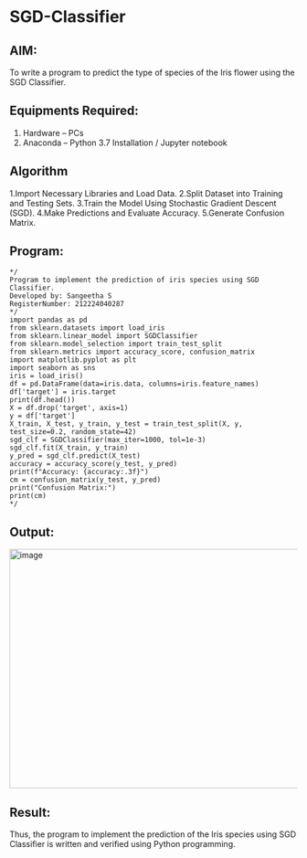 # SGD-Classifier
## AIM:
To write a program to predict the type of species of the Iris flower using the SGD Classifier.

## Equipments Required:
1. Hardware – PCs
2. Anaconda – Python 3.7 Installation / Jupyter notebook

## Algorithm

1.Import Necessary Libraries and Load Data.
2.Split Dataset into Training and Testing Sets.
3.Train the Model Using Stochastic Gradient Descent (SGD).
4.Make Predictions and Evaluate Accuracy.
5.Generate Confusion Matrix.

## Program:
```
*/
Program to implement the prediction of iris species using SGD Classifier.
Developed by: Sangeetha S
RegisterNumber: 212224040287
*/
import pandas as pd
from sklearn.datasets import load_iris
from sklearn.linear_model import SGDClassifier
from sklearn.model_selection import train_test_split
from sklearn.metrics import accuracy_score, confusion_matrix
import matplotlib.pyplot as plt
import seaborn as sns
iris = load_iris()
df = pd.DataFrame(data=iris.data, columns=iris.feature_names)
df['target'] = iris.target
print(df.head())
X = df.drop('target', axis=1)
y = df['target']
X_train, X_test, y_train, y_test = train_test_split(X, y, test_size=0.2, random_state=42)
sgd_clf = SGDClassifier(max_iter=1000, tol=1e-3)
sgd_clf.fit(X_train, y_train)
y_pred = sgd_clf.predict(X_test)
accuracy = accuracy_score(y_test, y_pred)
print(f"Accuracy: {accuracy:.3f}")
cm = confusion_matrix(y_test, y_pred)
print("Confusion Matrix:")
print(cm)  
*/
```

## Output:
<img width="818" height="419" alt="image" src="https://github.com/user-attachments/assets/c6bab4f8-adb1-459f-b8a3-6043abd18278" />


## Result:
Thus, the program to implement the prediction of the Iris species using SGD Classifier is written and verified using Python programming.
